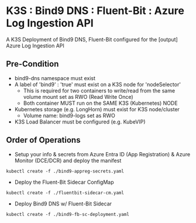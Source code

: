 # K3S : Bind9 DNS : Fluent-Bit : Azure Log Ingestion API
A K3S Deployment of Bind9 DNS, Fluent-Bit configured for the [output] Azure Log Ingestion API

## Pre-Condition
* bind9-dns namespace must exist
* A label of 'bind9' : 'true' must exist on a K3S node for 'nodeSelector'
  * This is required for two containers to write/read from the same volume mount set as RWO (Read Write Once)
  * Both container MUST run on the SAME K3S (Kubernetes) NODE
* Kubernetes storage (e.g. LongHorn) must exist for K3S node/cluster
  * Volume name: bind9-logs set as RWO
* K3S Load Balancer must be configured (e.g. KubeVIP)
  

## Order of Operations
* Setup your info & secrets from Azure Entra ID (App Registration) & Azure Monitor (DCE/DCR) and deploy the manifest
```console
kubectl create -f ./bind9-appreg-secrets.yaml
```
* Deploy the Fluent-Bit Sidecar ConfigMap
```console
kubectl create -f ./fluentbit-sidecar-cm.yaml
```
* Deploy Bind9 DNS w/ Fluent-Bit Sidecar
```console
kubectl create -f ./bind9-fb-sc-deployment.yaml
``` 
